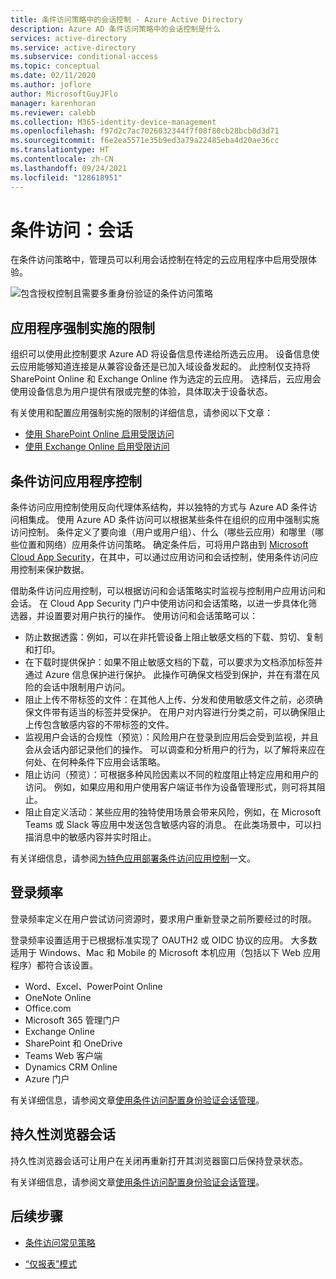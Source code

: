 ```yaml
---
title: 条件访问策略中的会话控制 - Azure Active Directory
description: Azure AD 条件访问策略中的会话控制是什么
services: active-directory
ms.service: active-directory
ms.subservice: conditional-access
ms.topic: conceptual
ms.date: 02/11/2020
ms.author: joflore
author: MicrosoftGuyJFlo
manager: karenhoran
ms.reviewer: calebb
ms.collection: M365-identity-device-management
ms.openlocfilehash: f97d2c7ac7026032344f7f08f80cb28bcb0d3d71
ms.sourcegitcommit: f6e2ea5571e35b9ed3a79a22485eba4d20ae36cc
ms.translationtype: HT
ms.contentlocale: zh-CN
ms.lasthandoff: 09/24/2021
ms.locfileid: "128618951"
---
```

# <a name="conditional-access-session"></a>条件访问：会话

在条件访问策略中，管理员可以利用会话控制在特定的云应用程序中启用受限体验。

![包含授权控制且需要多重身份验证的条件访问策略](./media/concept-conditional-access-session/conditional-access-session.png)

## <a name="application-enforced-restrictions"></a>应用程序强制实施的限制

组织可以使用此控制要求 Azure AD 将设备信息传递给所选云应用。 设备信息使云应用能够知道连接是从兼容设备还是已加入域设备发起的。 此控制仅支持将 SharePoint Online 和 Exchange Online 作为选定的云应用。 选择后，云应用会使用设备信息为用户提供有限或完整的体验，具体取决于设备状态。

有关使用和配置应用强制实施的限制的详细信息，请参阅以下文章：

- [使用 SharePoint Online 启用受限访问](/sharepoint/control-access-from-unmanaged-devices)
- [使用 Exchange Online 启用受限访问](https://aka.ms/owalimitedaccess)

## <a name="conditional-access-application-control"></a>条件访问应用程序控制

条件访问应用控制使用反向代理体系结构，并以独特的方式与 Azure AD 条件访问相集成。 使用 Azure AD 条件访问可以根据某些条件在组织的应用中强制实施访问控制。 条件定义了要向谁（用户或用户组）、什么（哪些云应用）和哪里（哪些位置和网络）应用条件访问策略。 确定条件后，可将用户路由到 [Microsoft Cloud App Security](/cloud-app-security/what-is-cloud-app-security)，在其中，可以通过应用访问和会话控制，使用条件访问应用控制来保护数据。

借助条件访问应用控制，可以根据访问和会话策略实时监视与控制用户应用访问和会话。 在 Cloud App Security 门户中使用访问和会话策略，以进一步具体化筛选器，并设置要对用户执行的操作。 使用访问和会话策略可以：

- 防止数据透露：例如，可以在非托管设备上阻止敏感文档的下载、剪切、复制和打印。
- 在下载时提供保护：如果不阻止敏感文档的下载，可以要求为文档添加标签并通过 Azure 信息保护进行保护。 此操作可确保文档受到保护，并在有潜在风险的会话中限制用户访问。
- 阻止上传不带标签的文件：在其他人上传、分发和使用敏感文件之前，必须确保文件带有适当的标签并受保护。 在用户对内容进行分类之前，可以确保阻止上传包含敏感内容的不带标签的文件。
- 监视用户会话的合规性（预览）：风险用户在登录到应用后会受到监视，并且会从会话内部记录他们的操作。 可以调查和分析用户的行为，以了解将来应在何处、在何种条件下应用会话策略。
- 阻止访问（预览）：可根据多种风险因素以不同的粒度阻止特定应用和用户的访问。 例如，如果应用和用户使用客户端证书作为设备管理形式，则可将其阻止。
- 阻止自定义活动：某些应用的独特使用场景会带来风险，例如，在 Microsoft Teams 或 Slack 等应用中发送包含敏感内容的消息。 在此类场景中，可以扫描消息中的敏感内容并实时阻止。

有关详细信息，请参阅[为特色应用部署条件访问应用控制](/cloud-app-security/proxy-deployment-aad)一文。

## <a name="sign-in-frequency"></a>登录频率

登录频率定义在用户尝试访问资源时，要求用户重新登录之前所要经过的时限。

登录频率设置适用于已根据标准实现了 OAUTH2 或 OIDC 协议的应用。 大多数适用于 Windows、Mac 和 Mobile 的 Microsoft 本机应用（包括以下 Web 应用程序）都符合该设置。

- Word、Excel、PowerPoint Online
- OneNote Online
- Office.com
- Microsoft 365 管理门户
- Exchange Online
- SharePoint 和 OneDrive
- Teams Web 客户端
- Dynamics CRM Online
- Azure 门户

有关详细信息，请参阅文章[使用条件访问配置身份验证会话管理](howto-conditional-access-session-lifetime.md#user-sign-in-frequency)。

## <a name="persistent-browser-session"></a>持久性浏览器会话

持久性浏览器会话可让用户在关闭再重新打开其浏览器窗口后保持登录状态。

有关详细信息，请参阅文章[使用条件访问配置身份验证会话管理](howto-conditional-access-session-lifetime.md#persistence-of-browsing-sessions)。

## <a name="next-steps"></a>后续步骤

- [条件访问常见策略](concept-conditional-access-policy-common.md)

- [“仅报表”模式](concept-conditional-access-report-only.md)

